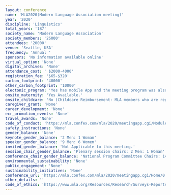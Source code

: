 ```yaml
---
layout: conference 
name: 'MLA2020(Modern Language Association meeting)'
year: '2020'
discipline: 'Linguistics'
total_years: '187'
society_name: 'Modern Language Association'
society_members: '26000'
attendees: '20000'
venue: 'Seattle, USA'
frequency: 'Annual '
sponsors: 'No information available online'
virtual_option: 'None'
digital_archives: 'None'
attendance_cost: ' $2000-4000'
registration_fee: '$65-$320'
carbon_footprint: '40000'
other_carbon_footprint: '10000'
electonic_program: 'Yes has mobile App and the meeting program was also available online.'
onsite_maternity: 'Yes Available.'
onsite_childcare: 'No (Childcare Reimbursement: MLA members who are registered for the con­vention and use childcare services provided by one of the convention hotels or another service are eligible for reimbursement (up to $400). '
caregiver_grant: 'None'
career_development: 'None'
ecr_promotion_events: 'None'
travel_awards: 'None'
code_of_conduct: 'https://mla.confex.com/mla/2020/meetingapp.cgi/ModuleMeetingInfo/Appropriatepercent20Conductpercent20atpercent20thepercent20MLApercent20Annualpercent20Convention'
safety_instructions: 'None'
gender_balance: 'None'
keynote_gender_balance: '2 Men: 1 Woman'
speaker_gender_balance: '9 Men: 6 Women'
invited_gender_balance: 'Not Applicable to this meeting.'
session_chair_gender_balance: 'Plenary session chairs: 2 Men: 1 Woman'
conference_chair_gender_balance: 'National Program Committee Chairs: 14 Women: 8 Men, Conference Chairs: 1 Man : 1 Woman'
environmental_sustainability: 'None'
public_engagement: 'None'
sustainability_initiatives: 'None'
conference_url: 'https://mla.confex.com/mla/2020/meetingapp.cgi/Home/0'
other_details: ''
code_of_ethics: 'https://www.mla.org/Resources/Research/Surveys-Reports-and-Other-Documents/Staffing-Salaries-and-Other-Professional-Issues/Statement-of-Professional-Ethics/Read-the-Statement-Online'
---
```

